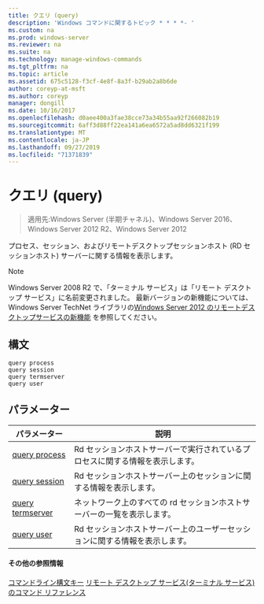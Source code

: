 ```yaml
---
title: クエリ (query)
description: 'Windows コマンドに関するトピック * * * *- '
ms.custom: na
ms.prod: windows-server
ms.reviewer: na
ms.suite: na
ms.technology: manage-windows-commands
ms.tgt_pltfrm: na
ms.topic: article
ms.assetid: 675c5128-f3cf-4e8f-8a3f-b29ab2a8b6de
author: coreyp-at-msft
ms.author: coreyp
manager: dongill
ms.date: 10/16/2017
ms.openlocfilehash: d0aee400a3fae38cce73a34b55aa92f266082b19
ms.sourcegitcommit: 6aff3d88ff22ea141a6ea6572a5ad8dd6321f199
ms.translationtype: MT
ms.contentlocale: ja-JP
ms.lasthandoff: 09/27/2019
ms.locfileid: "71371839"
---
```

# <a name="query"></a>クエリ (query)

>適用先:Windows Server (半期チャネル)、Windows Server 2016、Windows Server 2012 R2、Windows Server 2012

プロセス、セッション、およびリモートデスクトップセッションホスト (RD セッションホスト) サーバーに関する情報を表示します。

> [!NOTE]
> Windows Server 2008 R2 で、「ターミナル サービス」は「リモート デスクトップ サービス」に名前変更されました。 最新バージョンの新機能については、Windows Server TechNet ライブラリの[Windows Server 2012 のリモートデスクトップサービスの新機能](https://technet.microsoft.com/library/hh831527) を参照してください。

## <a name="syntax"></a>構文
```
query process
query session
query termserver
query user
```

## <a name="parameters"></a>パラメーター
|パラメーター|説明|
|-------|--------|
|[query process](query-process.md)|Rd セッションホストサーバーで実行されているプロセスに関する情報を表示します。|
|[query session](query-session.md)|Rd セッションホストサーバー上のセッションに関する情報を表示します。|
|[query termserver](query-termserver.md)|ネットワーク上のすべての rd セッションホストサーバーの一覧を表示します。|
|[query user](query-user.md)|Rd セッションホストサーバー上のユーザーセッションに関する情報を表示します。|

#### <a name="additional-references"></a>その他の参照情報
[コマンドライン構文キー](command-line-syntax-key.md)
[リモート デスクトップ サービス(ターミナル サービス) のコマンド リファレンス](remote-desktop-services-terminal-services-command-reference.md)
